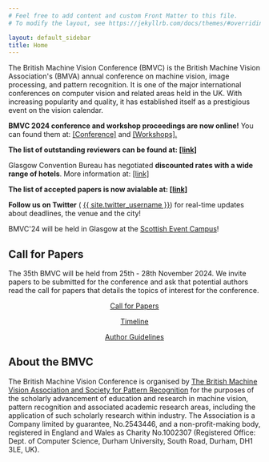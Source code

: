 ```yaml
---
# Feel free to add content and custom Front Matter to this file.
# To modify the layout, see https://jekyllrb.com/docs/themes/#overriding-theme-defaults

layout: default_sidebar
title: Home
---
```


<p class="text-justify">The British Machine Vision Conference (BMVC) is the British Machine Vision Association's (BMVA) annual conference on machine vision, image processing, and pattern recognition. It is one of the major international conferences on computer vision and related areas held in the UK. With increasing popularity and quality, it has established itself as a prestigious event on the vision calendar.</p>

<div class="alert mt-3 alert-info" style="">
    <p><strong>BMVC 2024 conference and workshop proceedings are now online!</strong> You can found them at: <a href="https://bmvc2024.org/proceedings/conference-proceedings/">[Conference]</a> and <a href="https://bmvc2024.org/proceedings/workshop-proceedings/">[Workshops].</a></p>
    <p><strong>The list of outstanding reviewers can be found at: <a href="{{ site.baseurl }}{% link people/reviewers.md %}">[link]</a></strong></p>
    <p>Glasgow Convention Bureau has negotiated <strong>discounted rates with a wide range of hotels</strong>. More information at: <a href="{{ site.baseurl }}{% link attending/plan-your-visit.md %}">[link]</a></p>
    <p><strong>The list of accepted papers is now avialable at: <a href="{{ site.baseurl }}{% link programme/accepted_papers.md %}">[link]</a></strong></p>
    <!-- <p><strong>BMVC will not have a rebuttal period this year!</strong> Further guidance for authors, reviewers and area chairs can be found in the Authors dropdown menu above.</p> -->
    <p><strong>Follow us on Twitter</strong> (<i class="fab fa-twitter fa-1x" style="color: gray;"></i> <a href="https://twitter.com/{{ site.twitter_username }}">{{ site.twitter_username }}</a>) for real-time updates about deadlines, the venue and the city! </p>
    <p>BMVC'24 will be held in Glasgow at the <a href="https://www.sec.co.uk/">Scottish Event Campus</a>!</p>
</div>

<!-- ## Call for Area Chairs and Reviewers

<p class="text-justify">We're seeking motivated Area Chairs and dedicated Reviewers! Self-nominate in the following links!</p>

* Area Chairs: <a href="https://forms.gle/qbiDzc72ovrGsqcp7">https://forms.gle/qbiDzc72ovrGsqcp7</a>
* Reviewers: <a href="https://forms.gle/mBWeWnBSJKxQcJFP8">https://forms.gle/mBWeWnBSJKxQcJFP8</a> -->


## Call for Papers

<p class="text-justify">The 35th BMVC will be held from 25th - 28th November 2024. We invite papers to be submitted for the conference and ask that potential authors read the call for papers that details the topics of interest for the conference.</p>

<!-- [call for papers]({{site.baseurl}}{% link calls/call-for-papers.md %}) -->

<div class="row no-gutters pt-0 d-xs-block {%comment%}d-xl-none{%endcomment%}">
    <div class="mb-1 pl-2 pr-2 mx-auto mx-sm-left col-xs-auto">
        <p style="text-align: center;"><a class="btn btn-primary" role="button" href="{{site.baseurl}}{% link calls/call-for-papers.md %}">Call for Papers</a></p>
    </div>
    <div class="mb-1 pl-2 pr-2 mx-auto mx-sm-left col-xs-auto">
        <p style="text-align: center;"><a class="btn btn-primary" role="button" href="{{site.baseurl}}{% link dates.md %}">Timeline</a></p>
    </div>
    <div class="mb-1 pl-2 pr-2 mx-auto mx-sm-left col-xs-auto">
        <p style="text-align: center;"><a class="btn btn-primary" role="button" href="{{site.baseurl}}{% link authors/author-guidelines.md %}">Author Guidelines</a></p>
    </div> 
</div>

## About the BMVC

<p class="text-justify">The British Machine Vision Conference is organised by <a href="https://britishmachinevisionassociation.github.io/">The British Machine Vision Association and Society for Pattern Recognition</a> for the purposes of the scholarly advancement of education and research in machine vision, pattern recognition and associated academic research areas, including the application of such scholarly research within industry. The Association is a Company limited by guarantee, No.2543446, and a non-profit-making body, registered in England and Wales as Charity No.1002307 (Registered Office: Dept. of Computer Science, Durham University, South Road, Durham, DH1 3LE, UK).</p>
